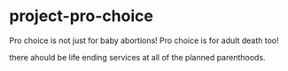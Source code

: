 # project-pro-choice
Pro choice is not just for baby abortions! Pro choice is for adult death too!

there ahould be life ending services at all of the planned parenthoods.
